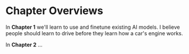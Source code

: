 # Chapter Overviews

In **Chapter 1** we'll learn to use and finetune existing AI models.  I believe people should learn to drive before they learn how a car's engine works.  

In **Chapter 2** ... 

